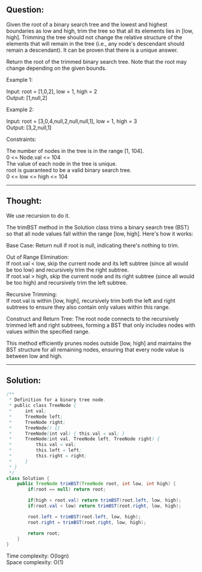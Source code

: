 ## Question:

Given the root of a binary search tree and the lowest and highest boundaries as low and high, trim the tree so that all its elements lies in [low, high]. Trimming the tree should not change the relative structure of the elements that will remain in the tree (i.e., any node's descendant should remain a descendant). It can be proven that there is a unique answer.  

Return the root of the trimmed binary search tree. Note that the root may change depending on the given bounds.  

Example 1:  

Input: root = [1,0,2], low = 1, high = 2  
Output: [1,null,2]  

Example 2:  

Input: root = [3,0,4,null,2,null,null,1], low = 1, high = 3  
Output: [3,2,null,1]   

Constraints:  

The number of nodes in the tree is in the range [1, 104].  
0 <= Node.val <= 104   
The value of each node in the tree is unique.  
root is guaranteed to be a valid binary search tree.  
0 <= low <= high <= 104  

---
## Thought: 
We use recursion to do it.

The trimBST method in the Solution class trims a binary search tree (BST) so that all node values fall within the range [low, high]. Here's how it works:  

Base Case: Return null if root is null, indicating there's nothing to trim.  

Out of Range Elimination:  
If root.val < low, skip the current node and its left subtree (since all would be too low) and recursively trim the right subtree.  
If root.val > high, skip the current node and its right subtree (since all would be too high) and recursively trim the left subtree.  

Recursive Trimming:  
If root.val is within [low, high], recursively trim both the left and right subtrees to ensure they also contain only values within this range.  

Construct and Return Tree: The root node connects to the recursively trimmed left and right subtrees, forming a BST that only includes nodes with values within the specified range.  

This method efficiently prunes nodes outside [low, high] and maintains the BST structure for all remaining nodes, ensuring that every node value is between low and high.  

---
## Solution: 
```Java
/**
 * Definition for a binary tree node.
 * public class TreeNode {
 *     int val;
 *     TreeNode left;
 *     TreeNode right;
 *     TreeNode() {}
 *     TreeNode(int val) { this.val = val; }
 *     TreeNode(int val, TreeNode left, TreeNode right) {
 *         this.val = val;
 *         this.left = left;
 *         this.right = right;
 *     }
 * }
 */
class Solution {
    public TreeNode trimBST(TreeNode root, int low, int high) {
        if(root == null) return root;

        if(high < root.val) return trimBST(root.left, low, high);
        if(root.val < low) return trimBST(root.right, low, high);

        root.left = trimBST(root.left, low, high);
        root.right = trimBST(root.right, low, high);

        return root;
    }
}
```
Time complexity: O(logn)  
Space complexity: O(1)
